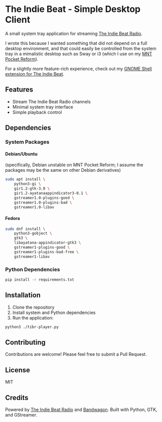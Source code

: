 # The Indie Beat - Simple Desktop Client

A small system tray application for streaming [The Indie Beat Radio](https://theindiebeat.fm).

I wrote this because I wanted something that did not depend on a full desktop environment, and that could easily be controlled from the system tray in a mimalistic desktop such as Sway or i3 (which I use on my [MNT Pocket Reform](https://shop.mntre.com/products/mnt-pocket-reform)).

For a slightly more feature-rich experience, check out my [GNOME Shell extension for The Indie Beat](https://extensions.gnome.org/extension/7822/the-indie-beat-fediverse-radio/).

## Features

- Stream The Indie Beat Radio channels
- Minimal system tray interface
- Simple playback control

## Dependencies

### System Packages

#### Debian/Ubuntu

(specifically, Debian unstable on MNT Pocket Reform; I assume the packages may be the same on other Debian derivatives)

```bash
sudo apt install \
    python3-gi \
    gir1.2-gtk-3.0 \
    gir1.2-ayatanaappindicator3-0.1 \
    gstreamer1.0-plugins-good \
    gstreamer1.0-plugins-bad \
    gstreamer1.0-libav
```

#### Fedora

```bash
sudo dnf install \
    python3-gobject \
    gtk3 \
    libayatana-appindicator-gtk3 \
    gstreamer1-plugins-good \
    gstreamer1-plugins-bad-free \
    gstreamer1-libav
```

### Python Dependencies

```bash
pip install -r requirements.txt
```

## Installation

1. Clone the repository
2. Install system and Python dependencies
3. Run the application:

```bash
python3 ./tibr-player.py
```

## Contributing

Contributions are welcome! Please feel free to submit a Pull Request.

## License

MIT

## Credits

Powered by [The Indie Beat Radio](https://theindiebeat.fm) and [Bandwagon](https://bandwagon.fm/). Built with Python, GTK, and GStreamer.
